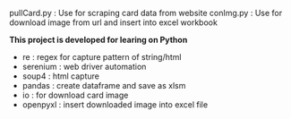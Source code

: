 pullCard.py : Use for scraping card data from website
conImg.py : Use for download image from url and insert into excel workbook

**This project is developed for learing on Python**
- re : regex for capture pattern of string/html
- serenium : web driver automation
- soup4 : html capture
- pandas : create dataframe and save as xlsm
- io : for download card image
- openpyxl : insert downloaded image into excel file